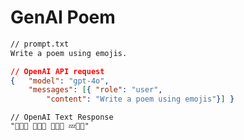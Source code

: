 
# GenAI Poem


````txt
// prompt.txt
Write a poem using emojis.
````

<v-click>

````json
// OpenAI API request
{   "model": "gpt-4o",
    "messages": [{ "role": "user", 
        "content": "Write a poem using emojis"}] }
````

</v-click>


<v-click>

```text
// OpenAI Text Response
"🌅🌻🌞 🌳🍃🍂 🌙✨🌌 💤🌠🌙"
```

</v-click>

